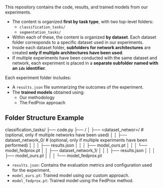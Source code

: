 This repository contains the code, results, and trained models from our experiments.

- The content is organized **first by task type**, with two top-level folders:
  - `classification_tasks/`
  - `segmentation_tasks/`
- Within each of these, the content is organized **by dataset**. Each dataset folder corresponds to a specific dataset used in our experiments.
- Inside each dataset folder, **subfolders for network architectures** are created **only if multiple architectures have been used**.
- If multiple experiments have been conducted with the same dataset and network, each experiment is placed in a **separate subfolder named with an `idx` identifier**.

Each experiment folder includes:
  - A `results.json` file summarizing the outcomes of the experiment.
  - The **trained models** obtained using:
    - Our methodology
    - The FedProx approach

## Folder Structure Example

classification_tasks/
├── code.py
├── <dataset>/
│ ├── <dataset_networ>/ # (optional, only if multiple networks have been used)
│ │ ├── dataset_network_0/ # (optional, only if multiple experiments have been performed)
│ │ │ ├── results.json
│ │ │ ├── model_ours.pt
│ │ │ └── model_fedprox.pt
│ │ ├── dataset_network_1/
│ │ │ ├── results.json
│ │ │ ├── model_ours.pt
│ │ │ └── model_fedprox.pt

- `results.json`: Contains the evaluation metrics and configuration used for the experiment.
- `model_ours.pt`: Trained model using our custom approach.
- `model_fedprox.pt`: Trained model using the FedProx method.
